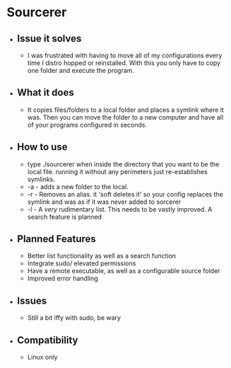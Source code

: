 # Sourcerer


- ## Issue it solves
	- I was frustrated with having to move all of my configurations every time I distro hopped or reinstalled. With this you only have to copy one folder and execute the program.


- ## What it does
	- It copies files/folders to a local folder and places a symlink where it was. Then you can move the folder to a new computer and have all of your programs configured in seconds.


- ## How to use
	- type ./sourcerer when inside the directory that you want to be the local file. running it without any perimeters just re-establishes symlinks.
	- -a - adds a new folder to the local.
	- -r - Removes an alias. it 'soft deletes it' so your config replaces the symlink and was as if it was never added to sorcerer
	- -l - A *very* rudimentary list. This needs to be vastly improved. A search feature is planned

- ## Planned Features
	- Better list functionality as well as a search function
	- Integrate sudo/ elevated permissions 
	- Have a remote executable, as well as a configurable source folder
	- Improved error handling

- ## Issues
	- Still a bit iffy with sudo, be wary


- ## Compatibility
	- Linux only

